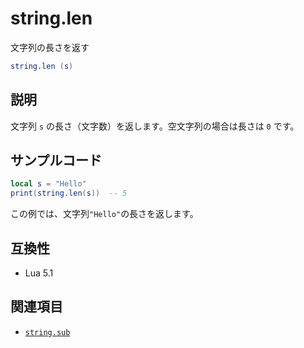 # string.len

文字列の長さを返す

```lua
string.len (s)
```

## 説明

文字列 `s` の長さ（文字数）を返します。空文字列の場合は長さは `0` です。

## サンプルコード

```lua
local s = "Hello"
print(string.len(s))  -- 5
```

この例では、文字列`"Hello"`の長さを返します。

## 互換性

- Lua 5.1

## 関連項目

- [`string.sub`](sub.md)